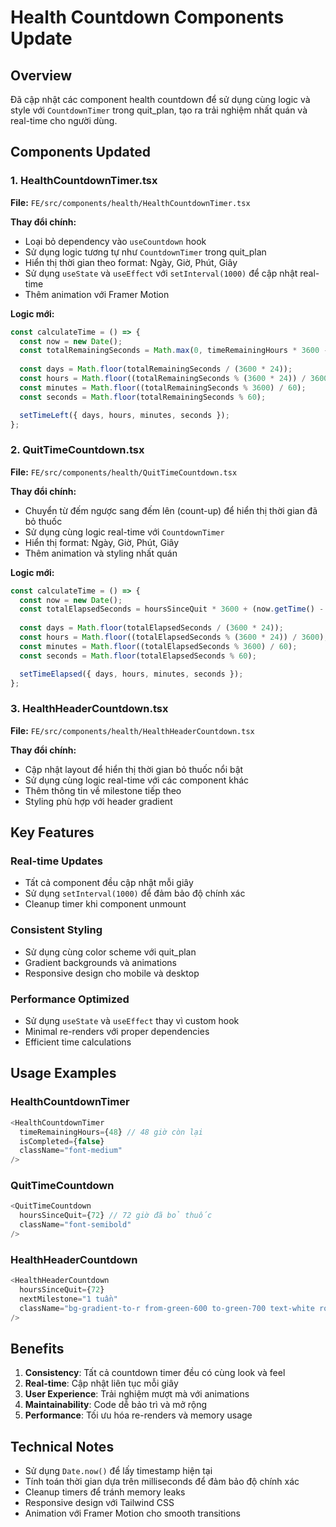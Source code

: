 # Health Countdown Components Update

## Overview
Đã cập nhật các component health countdown để sử dụng cùng logic và style với `CountdownTimer` trong quit_plan, tạo ra trải nghiệm nhất quán và real-time cho người dùng.

## Components Updated

### 1. HealthCountdownTimer.tsx
**File:** `FE/src/components/health/HealthCountdownTimer.tsx`

**Thay đổi chính:**
- Loại bỏ dependency vào `useCountdown` hook
- Sử dụng logic tương tự như `CountdownTimer` trong quit_plan
- Hiển thị thời gian theo format: Ngày, Giờ, Phút, Giây
- Sử dụng `useState` và `useEffect` với `setInterval(1000)` để cập nhật real-time
- Thêm animation với Framer Motion

**Logic mới:**
```typescript
const calculateTime = () => {
  const now = new Date();
  const totalRemainingSeconds = Math.max(0, timeRemainingHours * 3600 - (now.getTime() - Date.now()) / 1000);
  
  const days = Math.floor(totalRemainingSeconds / (3600 * 24));
  const hours = Math.floor((totalRemainingSeconds % (3600 * 24)) / 3600);
  const minutes = Math.floor((totalRemainingSeconds % 3600) / 60);
  const seconds = Math.floor(totalRemainingSeconds % 60);

  setTimeLeft({ days, hours, minutes, seconds });
};
```

### 2. QuitTimeCountdown.tsx
**File:** `FE/src/components/health/QuitTimeCountdown.tsx`

**Thay đổi chính:**
- Chuyển từ đếm ngược sang đếm lên (count-up) để hiển thị thời gian đã bỏ thuốc
- Sử dụng cùng logic real-time với `CountdownTimer`
- Hiển thị format: Ngày, Giờ, Phút, Giây
- Thêm animation và styling nhất quán

**Logic mới:**
```typescript
const calculateTime = () => {
  const now = new Date();
  const totalElapsedSeconds = hoursSinceQuit * 3600 + (now.getTime() - Date.now()) / 1000;
  
  const days = Math.floor(totalElapsedSeconds / (3600 * 24));
  const hours = Math.floor((totalElapsedSeconds % (3600 * 24)) / 3600);
  const minutes = Math.floor((totalElapsedSeconds % 3600) / 60);
  const seconds = Math.floor(totalElapsedSeconds % 60);

  setTimeElapsed({ days, hours, minutes, seconds });
};
```

### 3. HealthHeaderCountdown.tsx
**File:** `FE/src/components/health/HealthHeaderCountdown.tsx`

**Thay đổi chính:**
- Cập nhật layout để hiển thị thời gian bỏ thuốc nổi bật
- Sử dụng cùng logic real-time với các component khác
- Thêm thông tin về milestone tiếp theo
- Styling phù hợp với header gradient

## Key Features

### Real-time Updates
- Tất cả component đều cập nhật mỗi giây
- Sử dụng `setInterval(1000)` để đảm bảo độ chính xác
- Cleanup timer khi component unmount

### Consistent Styling
- Sử dụng cùng color scheme với quit_plan
- Gradient backgrounds và animations
- Responsive design cho mobile và desktop

### Performance Optimized
- Sử dụng `useState` và `useEffect` thay vì custom hook
- Minimal re-renders với proper dependencies
- Efficient time calculations

## Usage Examples

### HealthCountdownTimer
```typescript
<HealthCountdownTimer
  timeRemainingHours={48} // 48 giờ còn lại
  isCompleted={false}
  className="font-medium"
/>
```

### QuitTimeCountdown
```typescript
<QuitTimeCountdown
  hoursSinceQuit={72} // 72 giờ đã bỏ thuốc
  className="font-semibold"
/>
```

### HealthHeaderCountdown
```typescript
<HealthHeaderCountdown
  hoursSinceQuit={72}
  nextMilestone="1 tuần"
  className="bg-gradient-to-r from-green-600 to-green-700 text-white rounded-lg p-6"
/>
```

## Benefits

1. **Consistency**: Tất cả countdown timer đều có cùng look và feel
2. **Real-time**: Cập nhật liên tục mỗi giây
3. **User Experience**: Trải nghiệm mượt mà với animations
4. **Maintainability**: Code dễ bảo trì và mở rộng
5. **Performance**: Tối ưu hóa re-renders và memory usage

## Technical Notes

- Sử dụng `Date.now()` để lấy timestamp hiện tại
- Tính toán thời gian dựa trên milliseconds để đảm bảo độ chính xác
- Cleanup timers để tránh memory leaks
- Responsive design với Tailwind CSS
- Animation với Framer Motion cho smooth transitions 